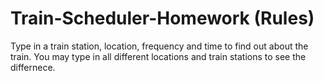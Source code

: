 # Train-Scheduler-Homework (Rules)

Type in a train station, location, frequency and time to find out about the train.
You may type in all different locations and train stations to see the differnece.